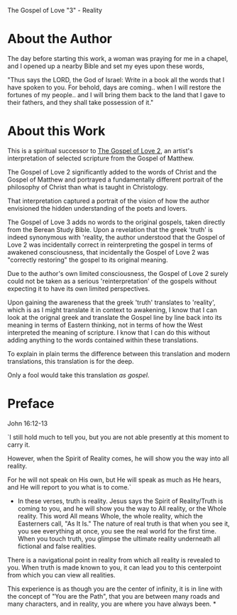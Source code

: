 The Gospel of Love "3" - Reality

# About the Author 

The day before starting this work, a woman was praying for me in a chapel, 
and I opened up a nearby Bible and set my eyes upon these words, 

"Thus says the LORD, the God of Israel: Write in a book all the words that I have spoken to you. 
For behold, days are coming.. when I will restore the fortunes of my people.. and I will bring them back to the land that I gave to their fathers, and they shall take possession of it." 

# About this Work 

This is a spiritual successor to [The Gospel of Love 2](https://github.com/motibytes/The-Gospel-of-Love-2), 
an artist's interpretation of selected scripture from the Gospel of Matthew. 

The Gospel of Love 2 significantly added to the words of Christ and the Gospel of Matthew and portrayed a fundamentally different portrait of the philosophy of Christ than what is taught in Christology. 

That interpretation captured a portrait of the vision of how the author envisioned the hidden understanding of the poets and lovers. 

The Gospel of Love 3 adds no words to the original gospels, taken directly from the Berean Study Bible. Upon a revelation that the greek 'truth' is indeed synonymous with 'reality, the author understood that the Gospel of Love 2 was incidentally correct in reinterpreting the gospel in terms of awakened consciousness, 
that incidentally the Gospel of Love 2 was "correctly restoring" the gospel to its original meaning. 

Due to the author's own limited consciousness, the Gospel of Love 2 surely could not be taken as a serious 'reinterpretation' of the gospels without expecting it to have its own limited perspectives. 

Upon gaining the awareness that the greek 'truth' translates to 'reality', which is as I might translate it in context to awakening, I know that I can look at the orignal greek and translate the Gospel line by line back into its meaning in terms of Eastern thinking, not in terms of how the West interpreted the meaning of scripture. I know that I can do this without adding anything to the words contained within these translations. 

To explain in plain terms the difference between this translation and modern translations, 
this translation is for the deep. 

Only a fool would take this translation *as gospel*.
# Preface 

John 16:12-13

`I still hold much to tell you, 
but you are not able presently at this moment to carry it. 

However, when the Spirit of Reality comes, he will show you the way into all reality. 


For he will not speak on His own, 
but He will speak as much as He hears,
and He will report to you what is to come.`

* In these verses, truth is reality. 
Jesus says the Spirit of Reality/Truth is coming to you, 
and he will show you the way to All reality, or the Whole reality. 
This word All means Whole, the whole reality, which the Easterners call, 
"As It Is." 
The nature of real truth is that when you see it, you see everything at once, you see the real world for the first time. When you touch truth, you glimpse the ultimate reality underneath all fictional and false realities. 

There is a navigational point in reality from which all reality is revealed to you. 
When truth is made known to you, it can lead you to this centerpoint from which you can view all realities.

This experience is as though you are the center of infinity, 
it is in line with the concept of "You are the Path", 
that you are between many roads and many characters, 
and in reality, you are where you have always been. * 

